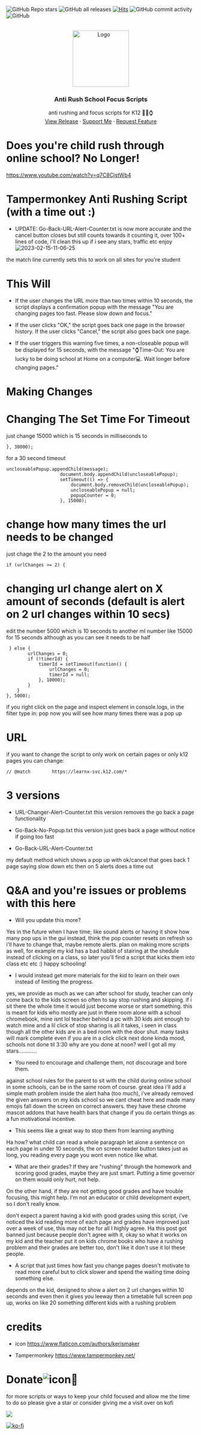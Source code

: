 ![GitHub Repo stars](https://img.shields.io/github/stars/NullPounce/K12-Education-Focus-Scripts?style=plastic)
![GitHub all releases](https://img.shields.io/github/downloads/NullPounce/K12-Education-Focus-Scripts/total) 
[![Hits](https://hits.seeyoufarm.com/api/count/incr/badge.svg?url=https%3A%2F%2Fgithub.com%2FNullPounce%2FK12-Education-Focus-Scripts&count_bg=%237E2676&title_bg=%23555555&icon=&icon_color=%23E7E7E7&title=Views&edge_flat=false)](https://hits.seeyoufarm.com)
![GitHub commit activity](https://img.shields.io/github/commit-activity/y/NullPounce/K12-Education-Focus-Scripts) 
![GitHub](https://img.shields.io/github/license/NullPounce/K12-Education-Focus-Scripts) 
    


<!-- PROJECT LOGO -->
<br />
<div align="center">
  <a href="https://github.com/NullPounce/K12-Education-Focus-Scripts">
    <img src="https://github.com/NullPounce/K12-Education-Focus-Scripts/blob/main/ezgif-5-90a6697098.gif" alt="Logo" width="150" height="150">
  </a>

  <h3 align="center">Anti Rush School Focus Scripts</h3>

  <p align="center">
    anti rushing and focus scripts for K12 🧠💪⌚️
    <br />
    <a href="https://github.com/NullPounce/K12-Education-Focus-Scripts/releases">View Release</a>
    ·
    <a href="https://ko-fi.com/pounce">Support Me</a>
    ·
    <a href="https://github.com/NullPounce/K12-Education-Focus-Scripts/issues">Request Feature</a>
  </p>
</div>



# Does you're child rush through online school? No Longer!

https://www.youtube.com/watch?v=q7C8CjstWb4























# Tampermonkey Anti Rushing Script (with a time out :)

- UPDATE: Go-Back-URL-Alert-Counter.txt is now more accurate and the cancel button closes but still counts towards it counting it, over 100+ lines of code, i'll clean this up if i see any stars, traffic etc enjoy
![2023-02-15-11-06-25](https://user-images.githubusercontent.com/28081004/219085743-2d2b2c7e-4fbb-47f1-9ebf-2296622116a4.gif)

the match line currently sets this to work on all sites for you're student

# This Will
- If the user changes the URL more than two times within 10 seconds, the script displays a confirmation popup with the message "You are changing pages too fast. Please slow down and focus."

- If the user clicks "OK," the script goes back one page in the browser history. If the user clicks "Cancel," the script also goes back one page.

- If the user triggers this warning five times, a non-closeable popup will be displayed for 15 seconds, with the message "⌚️Time-Out: You are lucky to be doing school at Home on a computer💻. Wait longer before changing pages."

# Making Changes

# Changing The Set Time For Timeout
  
  just change 15000 which is 15 seconds in milliseconds to
 ```
 }, 30000);
 ```
 for a 30 second timeout
```
uncloseablePopup.appendChild(message);
                    document.body.appendChild(uncloseablePopup);
                    setTimeout(() => {
                        document.body.removeChild(uncloseablePopup);
                        uncloseablePopup = null;
                        popupCounter = 0;
                    }, 15000);

```






# change how many times the url needs to be changed
just chage the 2 to the amount you need
```
if (urlChanges >= 2) {
```













# changing url change alert on X amount of seconds (default is alert on 2 url changes within 10 secs)
edit the number 5000 which is 10 seconds to another ml number like 15000 for 15 seconds
although as you can see it needs to be half
```
 } else {
        urlChanges = 0;
        if (!timerId) {
            timerId = setTimeout(function() {
                urlChanges = 0;
                timerId = null;
            }, 10000);
        }
    }
}, 5000);
```

if you right click on the page and inspect element
in console.logs, in the filter type in: pop
now you will see how many times there was a pop up




# URL


if you want to change the script to only work on certain pages or only k12 pages you can change:
```
// @match        https://learnx-svc.k12.com/*
```



# 3 versions

- URL-Changer-Alert-Counter.txt
 this version removes the go back a page functionality

- Go-Back-No-Popup.txt
this version just goes back a page without notice if going too fast

- Go-Back-URL-Alert-Counter.txt

my default method which shows a pop up with ok/cancel that goes back 1 page saying slow down etc then on 5 alerts does a time out






# Q&A and you're issues or problems with this here

- Will you update this more?

Yes in the future when I have time; like sound alerts or having it show how many pop ups in the gui instead,
think the pop counter resets on refresh so i'll have to change that, maybe remote alerts.
  plan on making more scripts as well, for example my kid has a bad habbit of stairing at the shedule instead of clicking on a class,
  so later you'll find a script that kicks them into class etc etc :) happy schooling!

- I would instead get more materials for the kid to learn on their own instead of limiting the progress.

yes, we provide as much as we can after school for study, teacher can only come back to the kids screen so often to say stop rushing and skipping. if i sit there the whole time it would just become worse or start something. this is meant for kids who mostly are just in there room alone with a school chromebook, mine isnt lol teacher behind a pc with 30 kids aint enough to watch mine and a lil click of stop sharing is all it takes, i seen in class though all the other kids are in a bed room with the door shut. many tasks will mark complete even if you are in a click click next done kinda mood, schools not done til 3:30 why are you done at noon? well I got all my stars............ 


- You need to encourage and challenge them, not discourage and bore them.

against school rules for the parent to sit with the child during online school in some schools, can be in the same room of course. great idea i'll add a simple math problem inside the alert haha (too much), i've already removed the given answers on my kids school so we cant cheat here and made many emojis fall down the screen on correct answers. they have these chrome mascot addons that have health bars that change if you do certain things as a fun motivational incentive.


- This seems like a great way to stop them from learning anything

Ha how? what child can read a whole paragraph let alone a sentence on each page in under 10 seconds, the on screen reader button takes just as long, you reading every page you wont even notice like what.


- What are their grades? If they are "rushing" through the homework and scoring good grades, maybe they are just smart. Putting a time governor on them would only hurt, not help.

On the other hand, if they are not getting good grades and have trouble focusing, this might help. I'm not an educator or child development expert, so I don't really know.


don't expect a parent having a kid with good grades using this script, i've noticed the kid reading more of each page and grades have improved just over a week of use, this may not be for all I highly agree. Ha this post got banned just because people don't agree with it, okay so what it works on my kid and the teacher put it on kids chrome books who have a rushing problem and their grades are better too, don't like it don't use it lol these people.


- A script that just times how fast you change pages doesn't motivate to read more careful but to click slower and spend the waiting time doing something else.


depends on the kid, designed to show a alert on 2 url changes within 10 seconds and even then it gives you leeway then a timetable full screen pop up, works on like 20 something different kids with a rushing problem

# credits

- icon
https://www.flaticon.com/authors/kerismaker

- Tampermonkey
https://www.tampermonkey.net/



# Donate![icon](https://user-images.githubusercontent.com/28081004/214497772-e0d74e0c-66ca-4e1c-a88f-d0709b62890d.png)💜
for more scripts or ways to keep your child focused and allow me the time to do so please give a star or consider
giving me a visit over on kofi

<a href="https://www.buymeacoffee.com/NullPounce"><img src="https://img.buymeacoffee.com/button-api/?text=Buy me a coffee <3&emoji=&slug=NullPounce&button_colour=BD5FFF&font_colour=ffffff&font_family=Comic&outline_colour=000000&coffee_colour=FFDD00" /></a>

[![ko-fi](https://ko-fi.com/img/githubbutton_sm.svg)](https://ko-fi.com/X8X6I1K9I)


